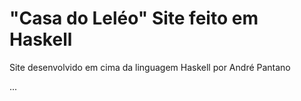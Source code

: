 # "Casa do Leléo" Site feito em Haskell

Site desenvolvido em cima da linguagem Haskell por André Pantano

...
